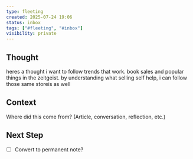 ```yaml
---
type: fleeting
created: 2025-07-24 19:06
status: inbox
tags: ["#fleeting", "#inbox"]
visibility: private
---
```


<!--
NOTE: This file uses a static date for validation. For new notes, use:
created: 2025-07-24 19:07
-->

## Thought  
heres a thought i want to follow trends that work. book sales and popular things in the zeitgeist.  by understanding what selling self help, i can follow those same storeis as well

## Context  
Where did this come from? (Article, conversation, reflection, etc.)

## Next Step  
- [ ] Convert to permanent note?
